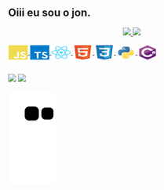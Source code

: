 ## Oiii eu sou o jon.
<div align="center">
  <a href="https://github.com/iamjonn">
  <img height="180em" src="https://github-readme-stats.vercel.app/api?username=iamjonn&show_icons=true&theme=dracula&include_all_commits=true&count_private=true"/>
  <img height="180em" src="https://github-readme-stats.vercel.app/api/top-langs/?username=iamjonn&layout=compact&langs_count=7&theme=dracula"/>
</div>
<div style="display: inline_block"><br>
  <img align="center" alt="jon-Js" height="30" width="40" src="https://raw.githubusercontent.com/devicons/devicon/master/icons/javascript/javascript-plain.svg">
  <img align="center" alt="jon-Ts" height="30" width="40" src="https://raw.githubusercontent.com/devicons/devicon/master/icons/typescript/typescript-plain.svg">
  <img align="center" alt="jon-React" height="30" width="40" src="https://raw.githubusercontent.com/devicons/devicon/master/icons/react/react-original.svg">
  <img align="center" alt="jon-HTML" height="30" width="40" src="https://raw.githubusercontent.com/devicons/devicon/master/icons/html5/html5-original.svg">
  <img align="center" alt="jon-CSS" height="30" width="40" src="https://raw.githubusercontent.com/devicons/devicon/master/icons/css3/css3-original.svg">
  <img align="center" alt="jon-Python" height="30" width="40" src="https://raw.githubusercontent.com/devicons/devicon/master/icons/python/python-original.svg">
  <img align="center" alt="jon-Csharp" height="30" width="40" src="https://raw.githubusercontent.com/devicons/devicon/master/icons/csharp/csharp-original.svg">

</div>
  
  ##
 
<div> 
<a href="https://instagram.com/iamjon_._/" target="_blank"><img src="https://img.shields.io/badge/-Instagram-%23E4405F?style=for-the-badge&logo=instagram&logoColor=white" target="_blank"></a>
  <a href="https://www.linkedin.com/in/jonata-31103a19b/" target="_blank"><img src="https://img.shields.io/badge/-LinkedIn-%230077B5?style=for-the-badge&logo=linkedin&logoColor=white" target="_blank"></a> 
 
  ![Snake animation](https://github.com/rafaballerini/rafaballerini/blob/output/github-contribution-grid-snake.svg)
 
</div>
